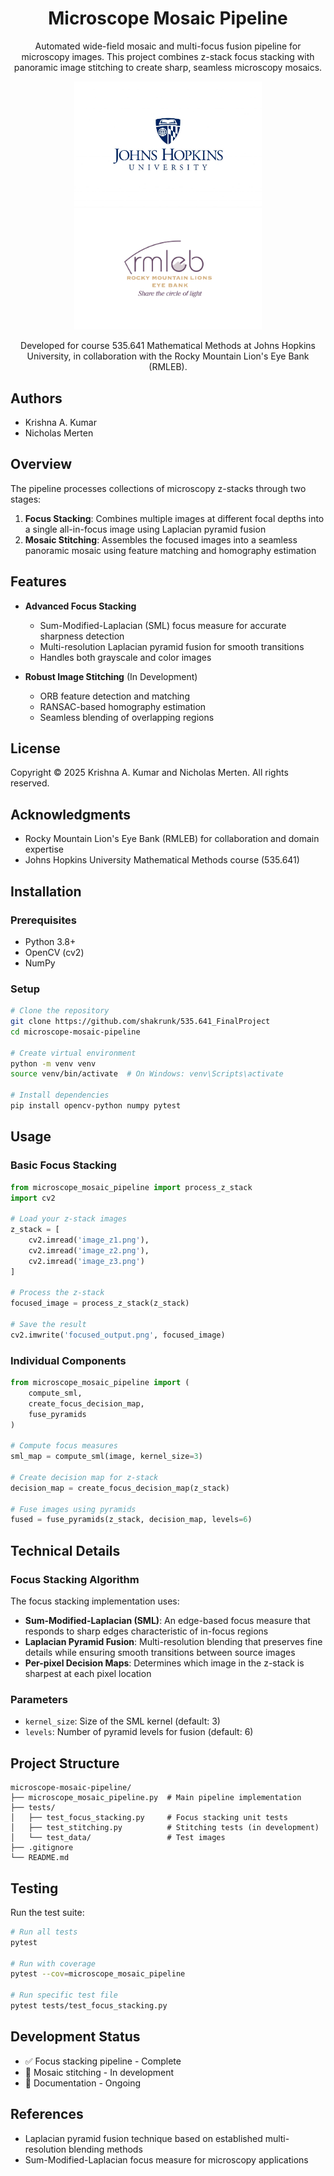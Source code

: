 <div align="center">

# Microscope Mosaic Pipeline

Automated wide-field mosaic and multi-focus fusion pipeline for microscopy images. This project combines z-stack focus stacking with panoramic image stitching to create sharp, seamless microscopy mosaics.

<p align="center">
  <img src="ReadmeAssets/JHU Logo Padding.jpeg" alt="Johns Hopkins University" width="300">
  <img src="ReadmeAssets/RMLEB Logo Padding.png" alt="Rocky Mountain Lions Eye Bank" width="300">
</p>

Developed for course 535.641 Mathematical Methods at Johns Hopkins University, in collaboration with the Rocky Mountain Lion's Eye Bank (RMLEB).

</div>

## Authors

- Krishna A. Kumar
- Nicholas Merten

## Overview

The pipeline processes collections of microscopy z-stacks through two stages:

1. **Focus Stacking**: Combines multiple images at different focal depths into a single all-in-focus image using Laplacian pyramid fusion
2. **Mosaic Stitching**: Assembles the focused images into a seamless panoramic mosaic using feature matching and homography estimation

## Features

- **Advanced Focus Stacking**

  - Sum-Modified-Laplacian (SML) focus measure for accurate sharpness detection
  - Multi-resolution Laplacian pyramid fusion for smooth transitions
  - Handles both grayscale and color images

- **Robust Image Stitching** (In Development)
  - ORB feature detection and matching
  - RANSAC-based homography estimation
  - Seamless blending of overlapping regions

## License

Copyright © 2025 Krishna A. Kumar and Nicholas Merten. All rights reserved.

## Acknowledgments

- Rocky Mountain Lion's Eye Bank (RMLEB) for collaboration and domain expertise
- Johns Hopkins University Mathematical Methods course (535.641)

## Installation

### Prerequisites

- Python 3.8+
- OpenCV (cv2)
- NumPy

### Setup

```bash
# Clone the repository
git clone https://github.com/shakrunk/535.641_FinalProject
cd microscope-mosaic-pipeline

# Create virtual environment
python -m venv venv
source venv/bin/activate  # On Windows: venv\Scripts\activate

# Install dependencies
pip install opencv-python numpy pytest
```

## Usage

### Basic Focus Stacking

```python
from microscope_mosaic_pipeline import process_z_stack
import cv2

# Load your z-stack images
z_stack = [
    cv2.imread('image_z1.png'),
    cv2.imread('image_z2.png'),
    cv2.imread('image_z3.png')
]

# Process the z-stack
focused_image = process_z_stack(z_stack)

# Save the result
cv2.imwrite('focused_output.png', focused_image)
```

### Individual Components

```python
from microscope_mosaic_pipeline import (
    compute_sml,
    create_focus_decision_map,
    fuse_pyramids
)

# Compute focus measures
sml_map = compute_sml(image, kernel_size=3)

# Create decision map for z-stack
decision_map = create_focus_decision_map(z_stack)

# Fuse images using pyramids
fused = fuse_pyramids(z_stack, decision_map, levels=6)
```

## Technical Details

### Focus Stacking Algorithm

The focus stacking implementation uses:

- **Sum-Modified-Laplacian (SML)**: An edge-based focus measure that responds to sharp edges characteristic of in-focus regions
- **Laplacian Pyramid Fusion**: Multi-resolution blending that preserves fine details while ensuring smooth transitions between source images
- **Per-pixel Decision Maps**: Determines which image in the z-stack is sharpest at each pixel location

### Parameters

- `kernel_size`: Size of the SML kernel (default: 3)
- `levels`: Number of pyramid levels for fusion (default: 6)

## Project Structure

```
microscope-mosaic-pipeline/
├── microscope_mosaic_pipeline.py  # Main pipeline implementation
├── tests/
│   ├── test_focus_stacking.py     # Focus stacking unit tests
│   ├── test_stitching.py          # Stitching tests (in development)
│   └── test_data/                 # Test images
├── .gitignore
└── README.md
```

## Testing

Run the test suite:

```bash
# Run all tests
pytest

# Run with coverage
pytest --cov=microscope_mosaic_pipeline

# Run specific test file
pytest tests/test_focus_stacking.py
```

## Development Status

- ✅ Focus stacking pipeline - Complete
- 🚧 Mosaic stitching - In development
- 📝 Documentation - Ongoing

## References

- Laplacian pyramid fusion technique based on established multi-resolution blending methods
- Sum-Modified-Laplacian focus measure for microscopy applications
